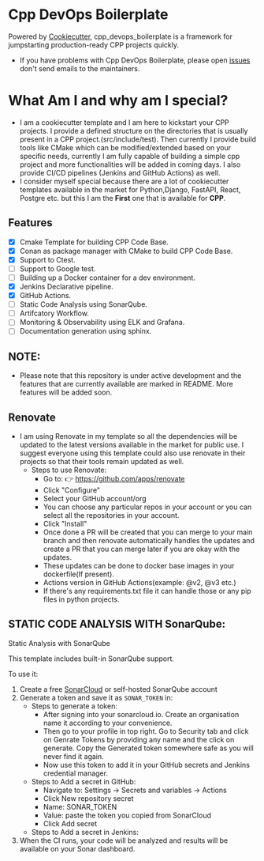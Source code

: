 # Cpp DevOps Boilerplate

Powered by [Cookiecutter](https://github.com/cookiecutter/cookiecutter), cpp_devops_boilerplate is a framework for jumpstarting
production-ready CPP projects quickly.

- If you have problems with Cpp DevOps Boilerplate, please open [issues](https://github.com/pawanhardikar/cmake_project_template/issues) don't send
  emails to the maintainers.

# What Am I and why am I special?

  - I am a cookiecutter template and I am here to kickstart your CPP projects. I provide a defined structure on the directories that is usually present in a CPP project.(src/include/test). Then currently I provide build tools like CMake which can be modified/extended based on your specific needs, currently I am fully capable of building a simple cpp project and more functionalities will be added in coming days. I also provide CI/CD pipelines (Jenkins and GitHub Actions) as well. 
  - I consider myself special because there are a lot of cookiecutter templates available in the market for Python,Django, FastAPI, React, Postgre etc. but this I am the **First** one that is available for **CPP**.


## Features

- [x] Cmake Template for building CPP Code Base.
- [x] Conan as package manager with CMake to build CPP Code Base.
- [x] Support to Ctest.
- [ ] Support to Google test.
- [ ] Building up a Docker container for a dev environment.
- [x] Jenkins Declarative pipeline.
- [x] GitHub Actions.
- [ ] Static Code Analysis using SonarQube.
- [ ] Artifcatory Workflow.
- [ ] Monitoring & Observability using ELK and Grafana.
- [ ] Documentation generation using sphinx.

## NOTE: 
- Please note that this repository is under active development and the features that are currently available are marked in README. More features will be added soon.

## Renovate
- I am using Renovate in my template so all the dependencies will be updated to the latest versions available in the market for public use. I suggest everyone using this template could also use renovate in their projects so that their tools remain updated as well.
  - Steps to use Renovate: 
    - Go to: 👉 https://github.com/apps/renovate
    -  Click "Configure"
    - Select your GitHub account/org    
    - You can choose any particular repos in your account or you can select all the repositories in your account.
    - Click "Install"
    - Once done a PR will be created that you can merge to your main branch and then renovate automatically handles the updates and create a PR that you can merge later if you are okay with the updates.
    - These updates can be done to docker base images in your dockerfile(If present).
    - Actions version in GitHub Actions(example: @v2, @v3 etc.)
    - If there's any requirements.txt file it can handle those or any pip files in python projects.


## STATIC CODE ANALYSIS WITH SonarQube:
Static Analysis with SonarQube

This template includes built-in SonarQube support.

To use it:
1. Create a free [SonarCloud](https://sonarcloud.io) or self-hosted SonarQube account
2. Generate a token and save it as `SONAR_TOKEN` in:
      - Steps to generate a token:
        - After signing into your sonarcloud.io. Create an organisation name it according to your convenience.
        - Then go to your profile in top right. Go to Security tab and click on Genrate Tokens by providing any name and the click on generate. Copy the Generated token somewhere safe as you will never find it again.
        - Now use this token to add it in your GitHub secrets and Jenkins credential manager. 
      - Steps to Add a secret in GitHub:
        - Navigate to: Settings → Secrets and variables → Actions
        - Click New repository secret
        - Name: SONAR_TOKEN
        - Value: paste the token you copied from SonarCloud
        - Click Add secret
      - Steps to Add a secret in Jenkins:
3. When the CI runs, your code will be analyzed and results will be available on your Sonar dashboard.
